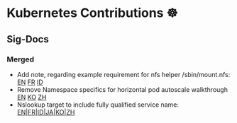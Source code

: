 # Kubernetes Contributions ☸️

## Sig-Docs

### Merged

* Add note, regarding example requirement for nfs helper /sbin/mount.nfs: [EN](https://github.com/kubernetes/website/pull/19774) [FR](https://github.com/kubernetes/website/pull/19807) [ID](https://github.com/kubernetes/website/pull/19808)
* Remove Namespace specifics for horizontal pod autoscale walkthrough [EN](https://github.com/kubernetes/website/pull/20555) [KO](https://github.com/kubernetes/website/pull/20563) [ZH](https://github.com/kubernetes/website/pull/20564)
* Nslookup target to include fully qualified service name: [EN|FR|ID|JA|KO|ZH](https://github.com/kubernetes/website/pull/19603)

